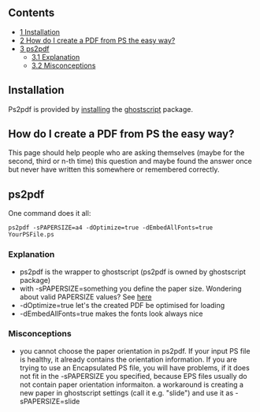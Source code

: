## Contents

*   [1 Installation](#Installation)
*   [2 How do I create a PDF from PS the easy way?](#How_do_I_create_a_PDF_from_PS_the_easy_way.3F)
*   [3 ps2pdf](#ps2pdf)
    *   [3.1 Explanation](#Explanation)
    *   [3.2 Misconceptions](#Misconceptions)

## Installation

Ps2pdf is provided by [installing](/index.php/Installing "Installing") the [ghostscript](https://www.archlinux.org/packages/?name=ghostscript) package.

## How do I create a PDF from PS the easy way?

This page should help people who are asking themselves (maybe for the second, third or n-th time) this question and maybe found the answer once but never have written this somewhere or remembered correctly.

## ps2pdf

One command does it all:

```
ps2pdf -sPAPERSIZE=a4 -dOptimize=true -dEmbedAllFonts=true YourPSFile.ps

```

### Explanation

*   ps2pdf is the wrapper to ghostscript (ps2pdf is owned by ghostscript package)
*   with -sPAPERSIZE=something you define the paper size. Wondering about valid PAPERSIZE values? See [here](http://ghostscript.com/doc/current/Use.htm#Known_paper_sizes)
*   -dOptimize=true let's the created PDF be optimised for loading
*   -dEmbedAllFonts=true makes the fonts look always nice

### Misconceptions

*   you cannot choose the paper orientation in ps2pdf. If your input PS file is healthy, it already contains the orientation information. If you are trying to use an Encapsulated PS file, you will have problems, if it does not fit in the -sPAPERSIZE you specified, because EPS files usually do not contain paper orientation informaiton. a workaround is creating a new paper in ghostscript settings (call it e.g. "slide") and use it as -sPAPERSIZE=slide